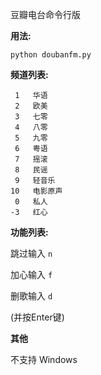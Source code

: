 豆瓣电台命令行版

**用法:**

`python doubanfm.py`

**频道列表:**

```
 1   华语
 2   欧美
 3   七零
 4   八零
 5   九零
 6   粤语
 7   摇滚
 8   民谣
 9   轻音乐
10   电影原声
 0   私人
-3   红心
```

**功能列表:**

跳过输入 `n`

加心输入 `f`

删歌输入 `d`

(并按Enter键)

**其他**

不支持 Windows 
